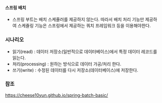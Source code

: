 #### 스프링 배치
- 스프링 부트는 배치 스케쥴러를 제공하지 않는다. 따라서 배치 처리 기능만 제공하여 스케쥴링 기능은 스프링에서 제공하는 쿼치 프레임워크 등을 이용해야한다.


### 시나리오
- 읽기(read) : 데이터 저장소(일반적으로 데이터베이스)에서 특정 데이터 레코드를 읽는다.
- 처리(processing) : 원하는 방식으로 데이터 가공/처리 한다.
- 쓰기(write) : 수정된 데이터를 다시 저장소(데이터베이스)에 저장한다.



### 참조
https://cheese10yun.github.io/spring-batch-basic/